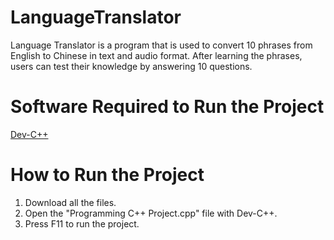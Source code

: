 # LanguageTranslator
Language Translator is a program that is used to convert 10 phrases from English to Chinese in text and audio format. After learning the phrases, users can test their knowledge by answering 10 questions.

# Software Required to Run the Project 
[Dev-C++](https://sourceforge.net/projects/orwelldevcpp/)

# How to Run the Project
1) Download all the files.
2) Open the "Programming C++ Project.cpp" file with Dev-C++.
3) Press F11 to run the project. 

